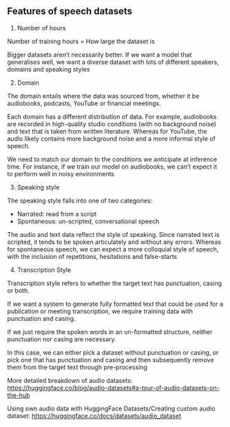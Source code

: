 ## Features of speech datasets

1. Number of hours

Number of training hours = How large the dataset is

Bigger datasets aren’t necessarily better. If we want a model that generalises well, we want a diverse dataset with lots of different speakers, domains and speaking styles

2. Domain

The domain entails where the data was sourced from, whether it be audiobooks, podcasts, YouTube or financial meetings. 

Each domain has a different distribution of data. For example, audiobooks are recorded in high-quality studio conditions (with no background noise) and text that is taken from written literature. Whereas for YouTube, the audio likely contains more background noise and a more informal style of speech.

We need to match our domain to the conditions we anticipate at inference time. For instance, if we train our model on audiobooks, we can’t expect it to perform well in noisy environments

3. Speaking style

The speaking style falls into one of two categories:
- Narrated: read from a script
- Spontaneous: un-scripted, conversational speech

The audio and text data reflect the style of speaking. Since narrated text is scripted, it tends to be spoken articulately and without any errors. Whereas for spontaneous speech, we can expect a more colloquial style of speech, with the inclusion of repetitions, hesitations and false-starts

4. Transcription Style

Transcription style refers to whether the target text has punctuation, casing or both. 

If we want a system to generate fully formatted text that could be used for a publication or meeting transcription, we require training data with punctuation and casing. 

If we just require the spoken words in an un-formatted structure, neither punctuation nor casing are necessary. 

In this case, we can either pick a dataset without punctuation or casing, or pick one that has punctuation and casing and then subsequently remove them from the target text through pre-processing

More detailed breakdown of audio datasets: https://huggingface.co/blog/audio-datasets#a-tour-of-audio-datasets-on-the-hub

Using own audio data with HuggingFace Datasets/Creating custom audio dataset: https://huggingface.co/docs/datasets/audio_dataset

